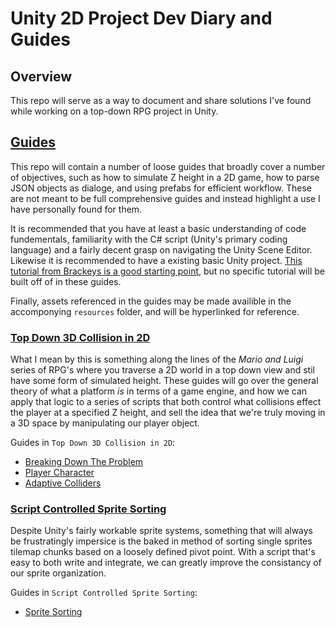 # Unity 2D Project Dev Diary and Guides

## Overview

This repo will serve as a way to document and share solutions I've found while working on a top-down RPG project in Unity.

## [Guides](./guides/)

This repo will contain a number of loose guides that broadly cover a number of objectives, such as how to simulate Z height in a 2D game, how to parse JSON objects as dialoge, and using prefabs for efficient workflow. These are not meant to be full comprehensive guides and instead highlight a use I have personally found for them. 

It is recommended that you have at least a basic understanding of code fundementals, familiarity with the C# script (Unity's primary coding language) and a fairly decent grasp on navigating the Unity Scene Editor. Likewise it is recommended to have a existing basic Unity project. [This tutorial from Brackeys is a good starting point](https://www.youtube.com/watch?v=whzomFgjT50), but no specific tutorial will be built off of in these guides.

Finally, assets referenced in the guides may be made availible in the accomponying `resources` folder, and will be hyperlinked for reference.

### [Top Down 3D Collision in 2D](./guides/top-down-3D-collision/)

What I mean by this is something along the lines of the *Mario and Luigi* series of RPG's where you traverse a 2D world in a top down view and stil have some form of simulated height. These guides will go over the general theory of what a platform *is* in terms of a game engine, and how we can apply that logic to a series of scripts that both control what collisions effect the player at a specified Z height, and sell the idea that we're truly moving in a 3D space by manipulating our player object.

Guides in `Top Down 3D Collision in 2D`:
- [Breaking Down The Problem](./guides/top-down-3D-collision/breaking-down-the-problem.md)
- [Player Character](./guides/top-down-3D-collision/player-character.md)
- [Adaptive Colliders](./guides/top-down-3D-collision/adaptive-colliders.md)

### [Script Controlled Sprite Sorting](./guides/script-controlled-sprite-sorting/)

Despite Unity's fairly workable sprite systems, something that will always be frustratingly impersice is the baked in method of sorting single sprites tilemap chunks based on a loosely defined pivot point. With a script that's easy to both write and integrate, we can greatly improve the consistancy of our sprite organization.

Guides in `Script Controlled Sprite Sorting`:
- [Sprite Sorting](./guides/script-controlled-sprite-sorting/sprite-sorting.md)